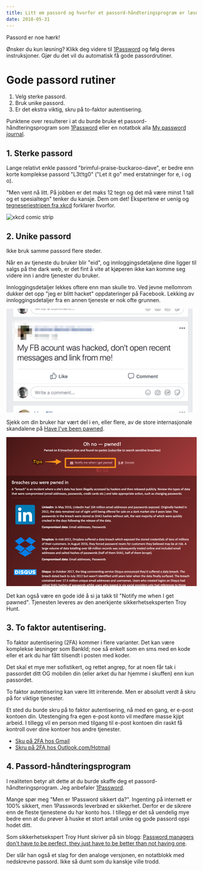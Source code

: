 ```yaml
---
title: Litt om passord og hvorfor et passord-håndteringsprogram er løsningen.
date: 2018-05-31
---
```


Passord er noe hærk!

Ønsker du kun løsning? Klikk deg videre til [1Password](https://1password.com/) og følg deres instruksjoner. Gjør du det vil du automatisk få gode passordrutiner.

# Gode passord rutiner

1.  Velg sterke passord.
2.  Bruk unike passord.
3.  Er det ekstra viktig, skru på to-faktor autentisering.

Punktene over resulterer i at du burde bruke et passord-håndteringsprogram som [1Password](https://1password.com/) eller en notatbok alla [My password journal](http://amzn.to/2DZSDEX).

## 1. Sterke passord

Lange relativt enkle passord "brimful-praise-buckaroo-dave", er bedre enn korte komplekse passord "L3t!tg0" ("Let it go" med erstatninger for e, i og o).

"Men vent nå litt. På jobben er det maks 12 tegn og det må være minst 1 tall og et spesialtegn" tenker du kansje. Dem om det! Ekspertene er uenig og [tegneseriestripen fra xkcd](https://xkcd.com/936/) forklarer hvorfor.

![xkcd comic strip](https://imgs.xkcd.com/comics/password_strength.png)

## 2. Unike passord

Ikke bruk samme passord flere steder.

Når en av tjeneste du bruker blir "eid", og innloggingsdetaljene dine ligger til salgs på the dark web, er det fint å vite at kjøperen ikke kan komme seg videre inn i andre tjenester du bruker.

Innloggingsdetaljer lekkes oftere enn man skulle tro. Ved jevne mellomrom dukker det opp "jeg er blitt hacket" oppdateringer på Facebook. Lekking av innloggingsdetaljer fra en annen tjeneste er nok ofte grunnen.

![Skjerdump fra Facebook](facebook.png "Siste av en rekke slike meldinger.")

Sjekk om din bruker har vært del i en, eller flere, av de store internasjonale skandalene på [Have I've been pawned](https://haveibeenpwned.com/).

![Have I been pawned](password-pawned.png 'Som dere kan se har jeg blitt "pawned" en del ganger.')

Det kan også være en gode idé å si ja takk til "Notify me when I get pawned". Tjenesten leveres av den anerkjente sikkerhetseksperten Troy Hunt.

## 3. To faktor autentisering.

To faktor autentisering (2FA) kommer i flere varianter. Det kan være komplekse løsninger som BankId; noe så enkelt som en sms med en kode eller et ark du har fått tilsendt i posten med koder.

Det skal et mye mer sofistikert, og rettet angrep, for at noen får tak i passordet ditt OG mobilen din (eller arket du har hjemme i skuffen) enn kun passordet.

To faktor autentisering kan være litt irriterende. Men er absolutt verdt å skru på for viktige tjenester.

Et sted du burde skru på to faktor autentisering, nå med en gang, er e-post kontoen din. Utestenging fra egen e-post konto vil medføre masse kjipt arbeid. I tillegg vil en person med tilgang til e-post kontoen din raskt få kontroll over dine kontoer hos andre tjenester.

* [Sku på 2FA hos Gmail](https://support.google.com/accounts/answer/185839)
* [Skru på 2FA hos Outlook.com/Hotmail](https://support.microsoft.com/en-in/help/12408/microsoft-account-about-two-step-verification)

## 4. Passord-håndteringsprogram

I realiteten betyr alt dette at du burde skaffe deg et passord-håndteringsprogram. Jeg anbefaler [1Password](https://1password.com/).

Mange spør meg "Men er 1Password sikkert da?". Ingenting på internett er 100% sikkert, men 1Passwords leverbrød er sikkerhet. Derfor er de sikrere enn de fleste tjenestene du har konto hos. I tillegg er det så uendelig mye bedre enn at du prøver å huske et stort antall unike og gode passord oppi hodet ditt.

Som sikkerhetsekspert Troy Hunt skriver på sin blogg: [Password managers don't have to be perfect, they just have to be better than not having one](https://www.troyhunt.com/password-managers-dont-have-to-be-perfect-they-just-have-to-be-better-than-not-having-one/).

Der slår han også et slag for den analoge versjonen, en notatblokk med nedskrevne passord. Ikke så dumt som du kanskje ville trodd.
